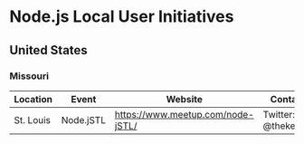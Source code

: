 # Node.js Local User Initiatives

## United States

### Missouri

Location | Event | Website | Contact Point
-------- | ----- | ------- | -------------
St. Louis | Node.jSTL | <https://www.meetup.com/node-jSTL/> | Twitter: @thekeithchester
